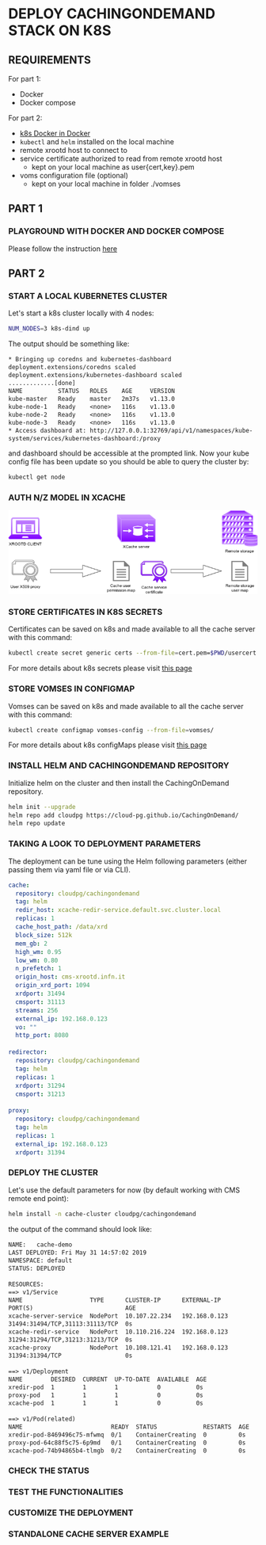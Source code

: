 # DEPLOY CACHINGONDEMAND STACK ON K8S

## REQUIREMENTS

For part 1:

- Docker
- Docker compose

For part 2:

- [k8s Docker in Docker](https://github.com/kubernetes-sigs/kubeadm-dind-cluster)
- `kubectl` and `helm` installed on the local machine
- remote xrootd host to connect to
- service certificate authorized to read from remote xrootd host
  - kept on your local machine as user{cert,key}.pem
- voms configuration file (optional)
  - kept on your local machine in folder ./vomses

## PART 1

### PLAYGROUND WITH DOCKER AND DOCKER COMPOSE

Please follow the instruction [here](../DOCKER.md)

## PART 2

### START A LOCAL KUBERNETES CLUSTER

Let's start a k8s cluster locally with 4 nodes:

```bash
NUM_NODES=3 k8s-dind up
```

The output should be something like:

```text
* Bringing up coredns and kubernetes-dashboard 
deployment.extensions/coredns scaled
deployment.extensions/kubernetes-dashboard scaled
.............[done]
NAME          STATUS   ROLES    AGE     VERSION
kube-master   Ready    master   2m37s   v1.13.0
kube-node-1   Ready    <none>   116s    v1.13.0
kube-node-2   Ready    <none>   116s    v1.13.0
kube-node-3   Ready    <none>   116s    v1.13.0
* Access dashboard at: http://127.0.0.1:32769/api/v1/namespaces/kube-system/services/kubernetes-dashboard:/proxy
```

and dashboard should be accessible at the prompted link.
Now your kube config file has been update so you should be able to query the cluster by:

```bash
kubectl get node
```

### AUTH N/Z MODEL IN XCACHE

![Schema of AuthN/Z for caching on-demand system](https://github.com/Cloud-PG/CachingOnDemand/blob/master/docs/img/xcache_auth.png)

### STORE CERTIFICATES IN K8S SECRETS

Certificates can be saved on k8s and made available to all the cache server with this command:

```bash
kubectl create secret generic certs --from-file=cert.pem=$PWD/usercert.pem --from-file=key.pem=$PWD/userkey.pem
```

For more details about k8s secrets please visit [this page]()

### STORE VOMSES IN CONFIGMAP

Vomses can be saved on k8s and made available to all the cache server with this command:

```bash
kubectl create configmap vomses-config --from-file=vomses/
```

For more details about k8s configMaps please visit [this page]()

### INSTALL HELM AND CACHINGONDEMAND REPOSITORY

Initialize helm on the cluster and then install the CachingOnDemand repository.

```bash
helm init --upgrade
helm repo add cloudpg https://cloud-pg.github.io/CachingOnDemand/
helm repo update
```

### TAKING A LOOK TO DEPLOYMENT PARAMETERS

The deployment can be tune using the Helm following parameters (either passing them via yaml file or via CLI).

```yaml
cache:
  repository: cloudpg/cachingondemand
  tag: helm
  redir_host: xcache-redir-service.default.svc.cluster.local
  replicas: 1
  cache_host_path: /data/xrd
  block_size: 512k
  mem_gb: 2
  high_wm: 0.95
  low_wm: 0.80
  n_prefetch: 1
  origin_host: cms-xrootd.infn.it
  origin_xrd_port: 1094
  xrdport: 31494
  cmsport: 31113
  streams: 256
  external_ip: 192.168.0.123
  vo: ""
  http_port: 8080

redirector:
  repository: cloudpg/cachingondemand
  tag: helm
  replicas: 1
  xrdport: 31294
  cmsport: 31213

proxy:
  repository: cloudpg/cachingondemand
  tag: helm
  replicas: 1
  external_ip: 192.168.0.123
  xrdport: 31394
```

### DEPLOY THE CLUSTER

Let's use the default parameters for now (by default working with CMS remote end point):

```bash
helm install -n cache-cluster cloudpg/cachingondemand
```

the output of the command should look like:

```text
NAME:   cache-demo
LAST DEPLOYED: Fri May 31 14:57:02 2019
NAMESPACE: default
STATUS: DEPLOYED

RESOURCES:
==> v1/Service
NAME                   TYPE      CLUSTER-IP      EXTERNAL-IP    PORT(S)                          AGE
xcache-server-service  NodePort  10.107.22.234   192.168.0.123  31494:31494/TCP,31113:31113/TCP  0s
xcache-redir-service   NodePort  10.110.216.224  192.168.0.123  31294:31294/TCP,31213:31213/TCP  0s
xcache-proxy           NodePort  10.108.121.41   192.168.0.123  31394:31394/TCP                  0s

==> v1/Deployment
NAME        DESIRED  CURRENT  UP-TO-DATE  AVAILABLE  AGE
xredir-pod  1        1        1           0          0s
proxy-pod   1        1        1           0          0s
xcache-pod  1        1        1           0          0s

==> v1/Pod(related)
NAME                         READY  STATUS             RESTARTS  AGE
xredir-pod-8469496c75-mfwmq  0/1    ContainerCreating  0         0s
proxy-pod-64c88f5c75-6p9md   0/1    ContainerCreating  0         0s
xcache-pod-74b94865b4-tlmgb  0/2    ContainerCreating  0         0s

```

### CHECK THE STATUS

### TEST THE FUNCTIONALITIES


### CUSTOMIZE THE DEPLOYMENT

### STANDALONE CACHE SERVER EXAMPLE